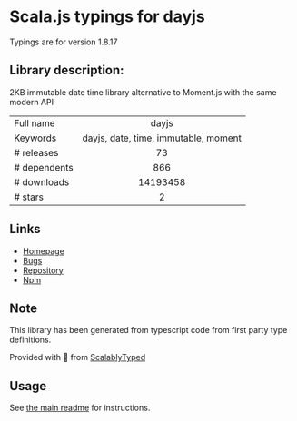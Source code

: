 
# Scala.js typings for dayjs

Typings are for version 1.8.17

## Library description:
2KB immutable date time library alternative to Moment.js with the same modern API

|                    |                 |
| ------------------ | :-------------: |
| Full name          | dayjs |
| Keywords           | dayjs, date, time, immutable, moment |
| # releases         | 73 |
| # dependents       | 866 |
| # downloads        | 14193458 |
| # stars            | 2 |

## Links
- [Homepage](https://github.com/iamkun/dayjs#readme)
- [Bugs](https://github.com/iamkun/dayjs/issues)
- [Repository](https://github.com/iamkun/dayjs)
- [Npm](https://www.npmjs.com/package/dayjs)
    


## Note
This library has been generated from typescript code from first party type definitions.

Provided with :purple_heart: from [ScalablyTyped](https://github.com/oyvindberg/ScalablyTyped)

## Usage
See [the main readme](../../readme.md) for instructions.


